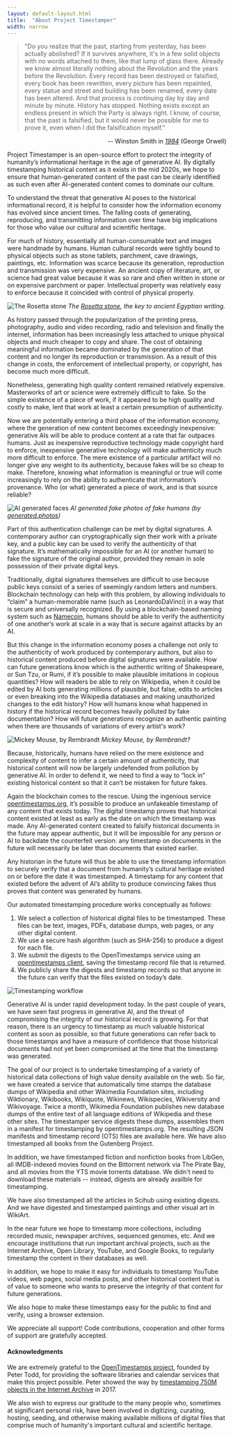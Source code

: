 ```yaml
---
layout: default-layout.html
title:  "About Project Timestamper"
width: narrow
---
```


> "Do you realize that the past, starting from yesterday, has been actually abolished? If it survives anywhere, it's in a few solid objects with no words attached to them, like that lump of glass there. Already we know almost literally nothing about the Revolution and the years before the Revolution. Every record has been destroyed or falsified, every book has been rewritten, every picture has been repainted, every statue and street and building has been renamed, every date has been altered. And that process is continuing day by day and minute by minute. History has stopped. Nothing exists except an endless present in which the Party is always right. I know, of course, that the past is falsified, but it would never be possible for me to prove it, even when I did the falsification myself."

<p style="text-align: right;">-- Winston Smith in <a href='https://gutenberg.net.au/ebooks01/0100021h.html'><i>1984</i></a> (George Orwell)</p>

Project Timestamper is an open-source effort to protect the integrity of humanity’s informational heritage in the age of generative AI. By digitally timestamping historical content as it exists in the mid 2020s, we hope to ensure that human-generated content of the past can be clearly identified as such even after AI-generated content comes to dominate our culture.

To understand the threat that generative AI poses to the historical informational record, it is helpful to consider how the information economy has evolved since ancient times. The falling costs of generating, reproducing, and transmitting information over time have big implications for those who value our cultural and scientific heritage.

For much of history, essentially all human-consumable text and images were handmade by humans. Human cultural records were tightly bound to physical objects such as stone tablets, parchment, cave drawings, paintings, etc. Information was scarce because its generation, reproduction and transmission was very expensive. An ancient copy of literature, art, or science had great value because it was so rare and often written in stone or on expensive parchment or paper. Intellectual property was relatively easy to enforce because it coincided with control of physical property.

![The Rosetta stone](/img/Rosetta_Stone_BW.jpeg)
*The [Rosetta stone](https://en.wikipedia.org/wiki/Rosetta_stone), the key to ancient Egyptian writing.*

As history passed through the popularization of the printing press, photography, audio and video recording, radio and television and finally the internet, information has been increasingly less attached to unique physical objects and much cheaper to copy and share. The cost of obtaining meaningful information became dominated by the generation of that content and no longer its reproduction or transmission. As a result of this change in costs, the enforcement of intellectual property, or copyright, has become much more difficult.

Nonetheless, generating high quality content remained relatively expensive. Masterworks of art or science were extremely difficult to fake. So the simple existence of a piece of work, if it appeared to be high quality and costly to make, lent that work at least a certain presumption of authenticity.

Now we are potentially entering a third phase of the information economy, where the generation of new content becomes exceedingly inexpensive: generative AIs will be able to produce content at a rate that far outpaces humans. Just as inexpensive reproductive technology made copyright hard to enforce, inexpensive generative technology will make authenticity much more difficult to enforce. The mere existence of a particular artifact will no longer give any weight to its authenticity, because fakes will be so cheap to make. Therefore, knowing what information is meaningful or true will come increasingly to rely on the ability to authenticate that information’s provenance. Who (or what) generated a piece of work, and is that source reliable?

![AI generated faces](/img/faces.png)
*AI generated fake photos of fake humans (by [generated.photos](https://generated.photos/))*

Part of this authentication challenge can be met by digital signatures. A contemporary author can cryptographically sign their work with a private key, and a public key can be used to verify the authenticity of that signature. It’s mathematically impossible for an AI (or another human) to fake the signature of the original author, provided they remain in sole possession of their private digital keys.

Traditionally, digital signatures themselves are difficult to use because public keys consist of a series of seemingly random letters and numbers. Blockchain technology can help with this problem, by allowing individuals to “claim” a human-memorable name (such as LeonardoDaVinci) in a way that is secure and universally recognized. By using a blockchain-based naming system such as [Namecoin](https://namecoin.org), humans should be able to verify the authenticity of one another’s work at scale in a way that is secure against attacks by an AI.

But this change in the information economy poses a challenge not only to the authenticity of work produced by contemporary authors, but also to historical content produced before digital signatures were available. How can future generations know which is the authentic writing of Shakespeare, or Sun Tzu, or Rumi, if it’s possible to make plausible imitations in copious quantities? How will readers be able to rely on Wikipedia, when it could be edited by AI bots generating millions of plausible, but false, edits to articles or even breaking into the Wikipedia databases and making unauthorized changes to the edit history? How will humans know what happened in history if the historical record becomes heavily polluted by fake documentation? How will future generations recognize an authentic painting when there are thousands of variations of every artist's work?

![Mickey Mouse, by Rembrandt](/img/mickey.jpeg)
*Mickey Mouse, by Rembrandt?*

Because, historically, humans have relied on the mere existence and complexity of content to infer a certain amount of authenticity, that historical content will now be largely undefended from pollution by generative AI. In order to defend it, we need to find a way to “lock in” existing historical content so that it can’t be mistaken for future fakes.

Again the blockchain comes to the rescue. Using the ingenious service [opentimestamps.org](https://opentimestamps.org), it’s possible to produce an unfakeable timestamp of any content that exists today. The digital timestamp proves that historical content existed at least as early as the date on which the timestamp was made. Any AI-generated content created to falsify historical documents in the future may appear authentic, but it will be impossible for any person or AI to backdate the counterfeit version: any timestamp on documents in the future will necessarily be later than documents that existed earlier.

Any historian in the future will thus be able to use the timestamp information to securely verify that a document from humanity’s cultural heritage existed on or before the date it was timestamped. A timestamp for any content that existed before the advent of AI’s ability to produce convincing fakes thus proves that content was generated by humans.

Our automated timestamping procedure works conceptually as follows:

1. We select a collection of historical digital files to be timestamped. These files can be text, images, PDFs, database dumps, web pages, or any other digital content.
2. We use a secure hash algorithm (such as SHA-256) to produce a digest for each file.
3. We submit the digests to the OpenTimestamps service using an [opentimestamps client](https://www.npmjs.com/package/opentimestamps), saving the timestamp record file that is returned.
4. We publicly share the digests and timestamp records so that anyone in the future can verify that the files existed on today’s date.

![Timestamping workflow](/img/timestamping-flow_BW.png)

Generative AI is under rapid development today. In the past couple of years, we have seen fast  progress in generative AI, and the threat of compromising the integrity of our historical record is growing. For that reason, there is an urgency to timestamp as much valuable historical content as soon as possible, so that future generations can refer back to those timestamps and have a measure of confidence that those historical documents had not yet been compromised at the time that the timestamp was generated.

The goal of our project is to undertake timestamping of a variety of historical data collections of high value density available on the web. So far, we have created a service that automatically time stamps the database dumps of Wikipedia and other Wikimedia Foundation sites, including Wiktionary, Wikibooks, Wikiquote, Wikinews, Wikispecies, Wikiversity and Wikivoyage. Twice a month, Wikimedia Foundation publishes new database dumps of the entire text of all language editions of Wikipedia and these other sites. The timestamper service digests these dumps, assembles them in a manifest for timestamping by opentimestamps.org. The resulting JSON manifests and timestamp record (OTS) files are available here. We have also timestamped all books from the Gutenberg Project.

In addition, we have timestamped fiction and nonfiction books from LibGen, all IMDB-indexed movies found on the Bittorrent network via The Pirate Bay, and all movies from the YTS movie torrents database. We didn't need to download these materials -- instead, digests are already availble for timestamping.

We have also timestamped all the articles in Scihub using existing digests. And we have digested and timestamped paintings and other visual art in WikiArt.

In the near future we hope to timestamp more collections, including recorded music, newspaper archives, sequenced genomes, etc. And we encourage institutions that run important archival projects, such as the Internet Archive, Open Library, YouTube, and Google Books, to regularly timestamp the content in their databases as well.

In addition, we hope to make it easy for individuals to timestamp YouTube videos, web pages, social media posts, and other historical content that is of value to someone who wants to preserve the integrity of that content for future generations.

We also hope to make these timestamps easy for the public to find and verify, using a browser extension.

We appreciate all support! Code contributions, cooperation and other forms of support are gratefully accepted.

#### Acknowledgments

We are extremely grateful to the [OpenTimestamps project](https://opentimestamps.org/), founded by Peter Todd, for providing the software libraries and calendar services that make this project possible. Peter showed the way by [timestamping 750M objects in the Internet Archive](https://petertodd.org/2017/carbon-dating-the-internet-archive-with-opentimestamps) in 2017.

We also wish to express our gratitude to the many people who, sometimes at significant personal risk, have been involved in digitizing, curating, hosting, seeding, and otherwise making available millions of digital files that comprise much of humanity's important cultural and scientific heritage.
